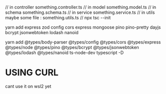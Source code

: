 // in controller
something.controller.ts
// in model
something.model.ts
// in schema
something.schema.ts
// in service
something.service.ts
// in utils
maybe some file : something.utils.ts
//
npx tsc --init

yarn add express zod config cors express mongoose pino pino-pretty dayjs bcrypt jsonwebtoken lodash nanoid

yarn add @types/body-parser @types/config @types/cors @types/express @types/node @types/pino @types/bcrypt @types/jsonwebtoken @types/lodash @types/nanoid ts-node-dev typescript -D

# USING CURL

cant use it on wsl2 yet
